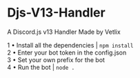 # Djs-V13-Handler
A Discord.js v13 Handler Made by Vetlix

1 • Install all the dependencies | ``npm install``\
2 • Enter your bot token in the config.json\
3 • Set your own prefix for the bot\
4 • Run the bot | ``node .``
